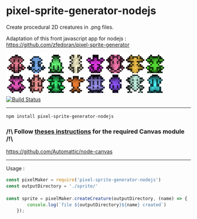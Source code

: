 # pixel-sprite-generator-nodejs
Create procedural 2D creatures in .png files.

Adaptation of this front javascript app for nodejs : https://github.com/zfedoran/pixel-sprite-generator

![alt text](https://raw.githubusercontent.com/blipn/pixel-sprite-generator-nodejs/master/doc/exemple.png)
[![Build Status](https://travis-ci.org/blipn/pixel-sprite-generator-nodejs.svg?branch=master)](https://travis-ci.org/blipn/pixel-sprite-generator-nodejs)

--- 

```bash
npm install pixel-sprite-generator-nodejs
```
### /!\ Follow [theses instructions](https://github.com/Automattic/node-canvas) for the required Canvas module /!\
https://github.com/Automattic/node-canvas

---
Usage : 

```javascript
const pixelMaker = require('pixel-sprite-generator-nodejs')
const outputDirectory = './sprite/'

const sprite = pixelMaker.createCreature(outputDirectory, (name) => {
        console.log(`file ${outputDirectory}${name} created`)
    });

```
